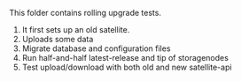 This folder contains rolling upgrade tests.

1. It first sets up an old satellite.
2. Uploads some data
3. Migrate database and configuration files
4. Run half-and-half latest-release and tip of storagenodes
5. Test upload/download with both old and new satellite-api